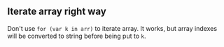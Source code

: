 ## Iterate array right way

Don't use `for (var k in arr)` to iterate array.
It works, but array indexes will be converted to string before being put to `k`.
